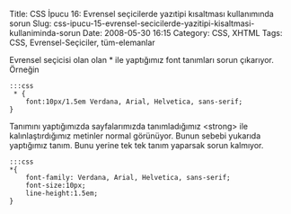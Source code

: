 Title: CSS İpucu 16: Evrensel seçicilerde yazıtipi kısaltması kullanımında sorun
Slug: css-ipucu-15-evrensel-secicilerde-yazitipi-kisaltmasi-kullaniminda-sorun
Date: 2008-05-30 16:15
Category: CSS, XHTML
Tags: CSS, Evrensel-Seçiciler, tüm-elemanlar

Evrensel seçicisi olan olan * ile yaptığımız font tanımları sorun
çıkarıyor. Örneğin
	
	:::css
	 * {
		font:10px/1.5em Verdana, Arial, Helvetica, sans-serif;
	}

Tanımını yaptığımızda sayfalarımızda tanımladığımız <strong\> ile
kalınlaştırdığımız metinler normal görünüyor. Bunun sebebi yukarıda
yaptığımız tanım. Bunu yerine tek tek tanım yaparsak sorun kalmıyor.
	
	:::css
	*{
		font-family: Verdana, Arial, Helvetica, sans-serif; 
		font-size:10px; 
		line-height:1.5em;
	} 
